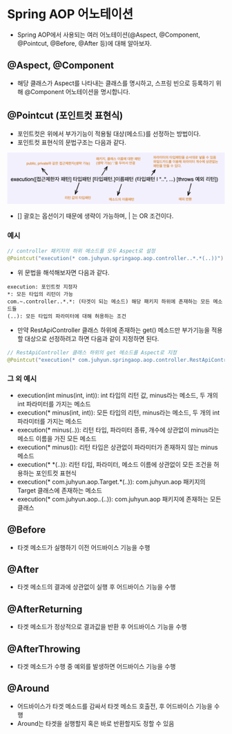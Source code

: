 # Spring AOP 어노테이션
- Spring AOP에서 사용되는 여러 어노테이션(@Aspect, @Component, @Pointcut, @Before, @After 등)에 대해 알아보자.
 
## @Aspect, @Component
- 해당 클래스가 Aspect를 나타내는 클래스를 명시하고, 스프링 빈으로 등록하기 위해 @Component 어노테이션을 명시합니다.

## @Pointcut (포인트컷 표현식)
- 포인트컷은 위에서 부가기능이 적용될 대상(메소드)를 선정하는 방법이다.
- 포인트컷 표현식의 문법구조는 다음과 같다.
<p align="center"><img src="../images/pointcut_expression.png" width="800"></p>

- [] 괄호는 옵션이기 때문에 생략이 가능하며, | 는 OR 조건이다.

### 예시 
```java
// controller 패키지의 하위 메소드를 모두 Aspect로 설정
@Pointcut("execution(* com.juhyun.springaop.aop.controller..*.*(..))")
```
- 위 문법을 해석해보자면 다음과 같다.

```
execution: 포인트컷 지정자
*: 모든 타입의 리턴이 가능
com.~.controller..*.*: (타겟이 되는 메소드) 해당 패키지 하위에 존재하는 모든 메소드들
(..): 모든 타입의 파라미터에 대해 허용하는 조건
```

- 만약 RestApiController 클래스 하위에 존재하는 get() 메소드만 부가기능을 적용할 대상으로 선정하려고 하면 다음과 같이 지정하면 된다.
```java
// RestApiController 클래스 하위의 get 메소드를 Aspect로 지정
@Pointcut("execution(* com.juhyun.springaop.aop.controller.RestApiController.get(..))")
```

### 그 외 예시
- execution(int minus(int, int)): int 타입의 리턴 값, minus라는 메소드, 두 개의 int 파라미터를 가지는 메소드
- execution(* minus(int, int)): 모든 타입의 리턴, minus라는 메소드, 두 개의 int 파라미터를 가지는 메소드
- execution(* minus(..)): 리턴 타입, 파라미터 종류, 개수에 상관없이 minus라는 메소드 이름을 가진 모든 메소드
- execution(* minus()): 리턴 타입은 상관없이 파라미터가 존재하지 않는 minus 메소드
- execution(* *(..)): 리턴 타입, 파라미터, 메소드 이름에 상관없이 모든 조건을 허용하는 포인트컷 표현식
- execution(* com.juhyun.aop.Target.*(..)): com.juhyun.aop 패키지의 Target 클래스에 존재하는 메소드
- execution(* com.juhyun.aop.*.*(..)): com.juhyun.aop 패키지에 존재하는 모든 클래스
 
## @Before
- 타겟 메소드가 실행하기 이전 어드바이스 기능을 수행

## @After
- 타겟 메소드의 결과에 상관없이 실행 후 어드바이스 기능을 수행

## @AfterReturning
- 타겟 메소드가 정상적으로 결과값을 반환 후 어드바이스 기능을 수행

## @AfterThrowing
- 타겟 메소드가 수행 중 예외를 발생하면 어드바이스 기능을 수행

## @Around
- 어드바이스가 타겟 메소드를 감싸서 타겟 메소드 호출전, 후 어드바이스 기능을 수행
- Around는 타겟을 실행할지 혹은 바로 반환할지도 정할 수 있음


